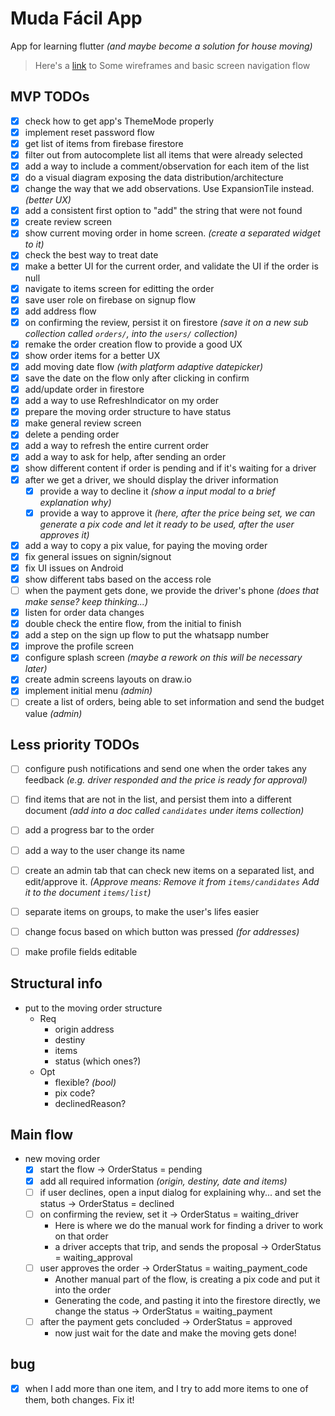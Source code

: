 # Muda Fácil App

App for learning flutter _(and maybe become a solution for house moving)_

> Here's a [link](https://app.diagrams.net/#G1ddqhjFzTeCn-ubGbUCgLDcDuqTYL2Z4N) to Some wireframes and basic screen navigation flow

## MVP TODOs

- [x] check how to get app's ThemeMode properly
- [x] implement reset password flow
- [x] get list of items from firebase firestore
- [x] filter out from autocomplete list all items that were already selected
- [x] add a way to include a comment/observation for each item of the list
- [x] do a visual diagram exposing the data distribution/architecture
- [x] change the way that we add observations. Use ExpansionTile instead. _(better UX)_
- [x] add a consistent first option to "add" the string that were not found
- [x] create review screen
- [x] show current moving order in home screen. _(create a separated widget to it)_
- [x] check the best way to treat date
- [x] make a better UI for the current order, and validate the UI if the order is null
- [x] navigate to items screen for editting the order
- [x] save user role on firebase on signup flow
- [x] add address flow
- [x] on confirming the review, persist it on firestore _(save it on a new sub collection called `orders/`, into the `users/` collection)_
- [x] remake the order creation flow to provide a good UX
- [x] show order items for a better UX
- [x] add moving date flow _(with platform adaptive datepicker)_
- [x] save the date on the flow only after clicking in confirm
- [x] add/update order in firestore
- [x] add a way to use RefreshIndicator on my order
- [x] prepare the moving order structure to have status
- [x] make general review screen
- [x] delete a pending order
- [x] add a way to refresh the entire current order
- [x] add a way to ask for help, after sending an order
- [x] show different content if order is pending and if it's waiting for a driver
- [x] after we get a driver, we should display the driver information
  - [x] provide a way to decline it _(show a input modal to a brief explanation why)_
  - [x] provide a way to approve it _(here, after the price being set, we can generate a pix code and let it ready to be used, after the user approves it)_
- [x] add a way to copy a pix value, for paying the moving order
- [x] fix general issues on signin/signout
- [x] fix UI issues on Android
- [x] show different tabs based on the access role
- [ ] when the payment gets done, we provide the driver's phone _(does that make sense? keep thinking...)_
- [x] listen for order data changes
- [x] double check the entire flow, from the initial to finish
- [x] add a step on the sign up flow to put the whatsapp number
- [x] improve the profile screen
- [x] configure splash screen _(maybe a rework on this will be necessary later)_
- [x] create admin screens layouts on draw.io
- [x] implement initial menu _(admin)_
- [ ] create a list of orders, being able to set information and send the budget value _(admin)_

## Less priority TODOs

- [ ] configure push notifications and send one when the order takes any feedback _(e.g. driver responded and the price is ready for approval)_

- [ ] find items that are not in the list, and persist them into a different document _(add into a doc called `candidates` under items collection)_

- [ ] add a progress bar to the order

- [ ] add a way to the user change its name

- [ ] create an admin tab that can check new items on a separated list, and edit/approve it. _(Approve means: Remove it from `items/candidates` Add it to the document `items/list`)_

- [ ] separate items on groups, to make the user's lifes easier

- [ ] change focus based on which button was pressed _(for addresses)_

- [ ] make profile fields editable

## Structural info

- put to the moving order structure
  - Req
    - origin address
    - destiny
    - items
    - status (which ones?)
  - Opt
    - flexible? _(bool)_
    - pix code?
    - declinedReason?

## Main flow

- new moving order
  - [x] start the flow -> OrderStatus = pending
  - [x] add all required information _(origin, destiny, date and items)_
  - [ ] if user declines, open a input dialog for explaining why... and set the status -> OrderStatus = declined
  - [ ] on confirming the review, set it -> OrderStatus = waiting_driver
    - Here is where we do the manual work for finding a driver to work on that order
    - a driver accepts that trip, and sends the proposal -> OrderStatus = waiting_approval
  - [ ] user approves the order -> OrderStatus = waiting_payment_code
    - Another manual part of the flow, is creating a pix code and put it into the order
    - Generating the code, and pasting it into the firestore directly, we change the status -> OrderStatus = waiting_payment
  - [ ] after the payment gets concluded -> OrderStatus = approved
    - now just wait for the date and make the moving gets done!

## bug

- [x] when I add more than one item, and I try to add more items to one of them, both changes. Fix it!
